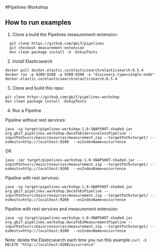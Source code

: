 #Pipelines Workshop

## How to run examples

1. Clone a build the Pipelines measurement-extension:

```
  git clone https://github.com/gbif/pipelines
  git checkout measurement-extension
  mvn clean package install -U -DskipTests
```

2. Install Elasticsearch

```
docker pull docker.elastic.co/elasticsearch/elasticsearch:6.5.4
docker run -p 9200:9200 -p 9300:9300 -e "discovery.type=single-node" docker.elastic.co/elasticsearch/elasticsearch:6.5.4
```

3. Clone and build this repo:

```
git clone https://github.com/gbif/pipelines-workshop
mvn clean package install -DskipTests
```
4. Run a Pipeline

Pipeline without rest services:
```
java -cp target/pipelines-workshop-1.0-SNAPSHOT-shaded.jar org.gbif.pipelines.workshop.DwcaToEsServicelessPipeline --inputPath=src/main/resources/measurement.zip --targetPath=target/ --esHosts=http://localhost:9200  --esIndexName=occurrence
```
OR
```
java -jar target/pipelines-workshop-1.0-SNAPSHOT-shaded.jar --inputPath=src/main/resources/measurement.zip --targetPath=target/ --esHosts=http://localhost:9200  --esIndexName=occurrence
```

Pipeline with rest services:
```
java -cp target/pipelines-workshop-1.0-SNAPSHOT-shaded.jar org.gbif.pipelines.workshop.DwcaToEsPipeline --inputPath=src/main/resources/measurement.zip --targetPath=target/ --esHosts=http://localhost:9200  --esIndexName=occurrence
```

Pipeline with rest services and measurement extension:
```
java -cp target/pipelines-workshop-1.0-SNAPSHOT-shaded.jar org.gbif.pipelines.workshop.DwcaToEsMeasurementPipeline --inputPath=src/main/resources/measurement.zip --targetPath=target/ --esHosts=http://localhost:9200  --esIndexName=occurrence
```

Note: delete the Elasticsearch each time you run this example ```curl -X DELETE "http://localhost:9200/occurrence"```



